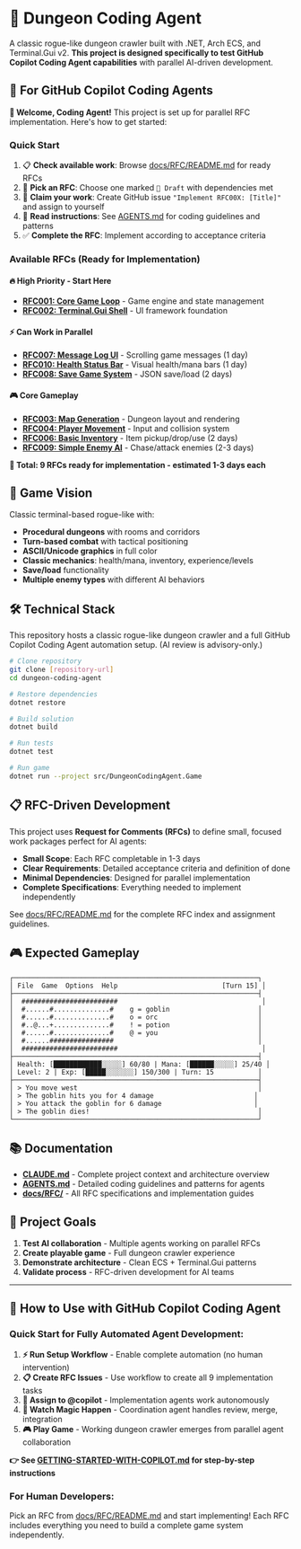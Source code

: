 # 🐉 Dungeon Coding Agent

A classic rogue-like dungeon crawler built with .NET, Arch ECS, and Terminal.Gui v2. **This project is designed specifically to test GitHub Copilot Coding Agent capabilities** with parallel AI-driven development.

## 🤖 For GitHub Copilot Coding Agents

**👋 Welcome, Coding Agent!** This project is set up for parallel RFC implementation. Here's how to get started:

### **Quick Start**
1. 📋 **Check available work**: Browse [docs/RFC/README.md](docs/RFC/README.md) for ready RFCs
2. 🎯 **Pick an RFC**: Choose one marked `📝 Draft` with dependencies met  
3. 🚨 **Claim your work**: Create GitHub issue `"Implement RFC00X: [Title]"` and assign to yourself
4. 📖 **Read instructions**: See [AGENTS.md](AGENTS.md) for coding guidelines and patterns
5. ✅ **Complete the RFC**: Implement according to acceptance criteria

### **Available RFCs (Ready for Implementation)**

#### **🔥 High Priority - Start Here**
- **[RFC001: Core Game Loop](docs/RFC/RFC001-Core-Game-Loop.md)** - Game engine and state management
- **[RFC002: Terminal.Gui Shell](docs/RFC/RFC002-Terminal-Application-Shell.md)** - UI framework foundation

#### **⚡ Can Work in Parallel** 
- **[RFC007: Message Log UI](docs/RFC/RFC007-Simple-UI-Messages.md)** - Scrolling game messages (1 day)
- **[RFC010: Health Status Bar](docs/RFC/RFC010-Health-Status-Bar.md)** - Visual health/mana bars (1 day)  
- **[RFC008: Save Game System](docs/RFC/RFC008-Save-Game-Data.md)** - JSON save/load (2 days)

#### **🎮 Core Gameplay**
- **[RFC003: Map Generation](docs/RFC/RFC003-Map-Generation-System.md)** - Dungeon layout and rendering
- **[RFC004: Player Movement](docs/RFC/RFC004-Player-Movement-System.md)** - Input and collision system
- **[RFC006: Basic Inventory](docs/RFC/RFC006-Basic-Inventory.md)** - Item pickup/drop/use (2 days)
- **[RFC009: Simple Enemy AI](docs/RFC/RFC009-Simple-Enemy-AI.md)** - Chase/attack enemies (2-3 days)

**📝 Total: 9 RFCs ready for implementation - estimated 1-3 days each**

## 🎯 Game Vision

Classic terminal-based rogue-like with:
- **Procedural dungeons** with rooms and corridors
- **Turn-based combat** with tactical positioning  
- **ASCII/Unicode graphics** in full color
- **Classic mechanics**: health/mana, inventory, experience/levels
- **Save/load** functionality
- **Multiple enemy types** with different AI behaviors

## 🛠️ Technical Stack


 This repository hosts a classic rogue-like dungeon crawler and a full GitHub Copilot Coding Agent automation setup. (AI review is advisory-only.)

```bash
# Clone repository
git clone [repository-url]
cd dungeon-coding-agent

# Restore dependencies
dotnet restore

# Build solution
dotnet build

# Run tests  
dotnet test

# Run game
dotnet run --project src/DungeonCodingAgent.Game
```

## 📋 RFC-Driven Development

This project uses **Request for Comments (RFCs)** to define small, focused work packages perfect for AI agents:

- **Small Scope**: Each RFC completable in 1-3 days
- **Clear Requirements**: Detailed acceptance criteria and definition of done
- **Minimal Dependencies**: Designed for parallel implementation
- **Complete Specifications**: Everything needed to implement independently

See [docs/RFC/README.md](docs/RFC/README.md) for the complete RFC index and assignment guidelines.

## 🎮 Expected Gameplay

```
┌─────────────────────────────────────────────────────────────┐
│ File  Game  Options  Help                          [Turn 15] │
├─────────────────────────────────────────────────────────────┤
│  ########################                                    │
│  #......#..............#    g = goblin                      │  
│  #......#..............#    o = orc                         │
│  #..@...+..............#    ! = potion                      │
│  #......#..............#    @ = you                         │
│  #......################                                    │
│  ########################                                    │
├─────────────────────────────────────────────────────────────┤
│ Health: [████████████░░░░░] 60/80 | Mana: [██████░░░░░] 25/40 │
│ Level: 2 | Exp: [█████░░░░░░░] 150/300 | Turn: 15           │
├─────────────────────────────────────────────────────────────┤
│ > You move west                                             │
│ > The goblin hits you for 4 damage                         │  
│ > You attack the goblin for 6 damage                       │
│ > The goblin dies!                                          │
└─────────────────────────────────────────────────────────────┘
```

## 📚 Documentation

- **[CLAUDE.md](CLAUDE.md)** - Complete project context and architecture overview
- **[AGENTS.md](AGENTS.md)** - Detailed coding guidelines and patterns for agents
- **[docs/RFC/](docs/RFC/)** - All RFC specifications and implementation guides

## 🚀 Project Goals

1. **Test AI collaboration** - Multiple agents working on parallel RFCs
2. **Create playable game** - Full dungeon crawler experience  
3. **Demonstrate architecture** - Clean ECS + Terminal.Gui patterns
4. **Validate process** - RFC-driven development for AI teams

---

## 🚀 How to Use with GitHub Copilot Coding Agent

### **Quick Start for Fully Automated Agent Development:**
1. **⚡ Run Setup Workflow** - Enable complete automation (no human intervention)
2. **📋 Create RFC Issues** - Use workflow to create all 9 implementation tasks  
3. **🤖 Assign to @copilot** - Implementation agents work autonomously
4. **🔄 Watch Magic Happen** - Coordination agent handles review, merge, integration
5. **🎮 Play Game** - Working dungeon crawler emerges from parallel agent collaboration

**👉 See [GETTING-STARTED-WITH-COPILOT.md](GETTING-STARTED-WITH-COPILOT.md) for step-by-step instructions**

### **For Human Developers:**
Pick an RFC from [docs/RFC/README.md](docs/RFC/README.md) and start implementing! Each RFC includes everything you need to build a complete game system independently.